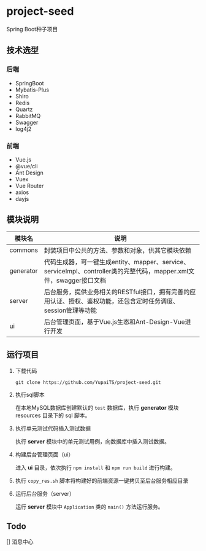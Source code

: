 # project-seed
Spring Boot种子项目

## 技术选型

### 后端

- SpringBoot
- Mybatis-Plus
- Shiro
- Redis
- Quartz
- RabbitMQ
- Swagger
- log4j2

### 前端

- Vue.js
- @vue/cli
- Ant Design
- Vuex
- Vue Router
- axios
- dayjs

## 模块说明

|模块名|说明|
|---|---|
|commons|封装项目中公共的方法、参数和对象，供其它模块依赖|
|generator|代码生成器，可一键生成entity、mapper、service、serviceImpl、controller类的完整代码，mapper.xml文件，swagger接口文档|
|server|后台服务，提供业务相关的RESTful接口，拥有完善的应用认证、授权、鉴权功能，还包含定时任务调度、session管理等功能|
|ui|后台管理页面，基于Vue.js生态和Ant-Design-Vue进行开发|

## 运行项目

1. 下载代码

    ```
    git clone https://github.com/YupaiTS/project-seed.git
    ```

1. 执行sql脚本

    在本地MySQL数据库创建默认的 `test` 数据库，执行 **generator** 模块 resources 目录下的 sql 脚本。

1. 执行单元测试代码插入测试数据

    执行 **server** 模块中的单元测试用例，向数据库中插入测试数据。

1. 构建后台管理页面（ui）

    进入 **ui** 目录，依次执行 `npm install` 和 `npm run build` 进行构建。

1. 执行 `copy_res.sh` 脚本将构建好的前端资源一键拷贝至后台服务相应目录

1. 运行后台服务（server）

    运行 **server** 模块中 `Application` 类的 `main()` 方法运行服务。

## Todo

[] 消息中心